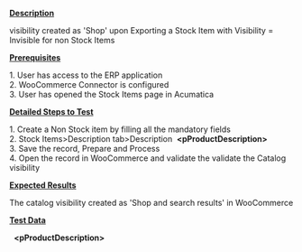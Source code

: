 
<p><strong><u>Description</u></strong></p>
<p>visibility created as 'Shop' upon Exporting a Stock Item with Visibility = Invisible for non Stock Items</p>
<p><strong><u>Prerequisites</u></strong></p>
<p>1. User has access to the ERP application<br /> 2. WooCommerce Connector is configured<br /> 3. User has opened the Stock Items page in Acumatica</p>
<p><strong><u>Detailed Steps to Test</u></strong></p>
<p>1. Create a Non Stock item by filling all the mandatory fields<br />2. Stock Items&gt;Description tab&gt;Description &nbsp;<strong>&lt;pProductDescription&gt;</strong><br />3. Save the record, Prepare and Process<br />4. Open the record in WooCommerce and validate the validate the Catalog visibility</p>
<p><strong><u>Expected Results</u></strong></p>
<p>The catalog visibility created as 'Shop and search results' in WooCommerce</p>
<p><strong><u>Test Data</u></strong></p>
<p>&nbsp;&nbsp;<strong>&lt;pProductDescription&gt;</strong></p>
